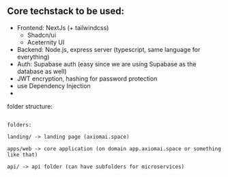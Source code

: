 ## Core techstack to be used:

- Frontend: NextJs (+ tailwindcss)
  - Shadcn/ui
  - Aceternity UI
- Backend: Node.js, express server (typescript, same language for everything)
- Auth: Supabase auth (easy since we are using Supabase as the database as well)
- JWT encryption, hashing for password protection
- use Dependency Injection
-

folder structure:

```

folders:

landing/ -> landing page (axiomai.space)

apps/web -> core application (on domain app.axiomai.space or something like that)

api/ -> api folder (can have subfolders for microservices)
```
